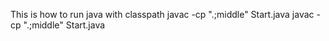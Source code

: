 This is how to run java with classpath
javac -cp ".;middle" Start.java
javac -cp ".;middle" Start.java
